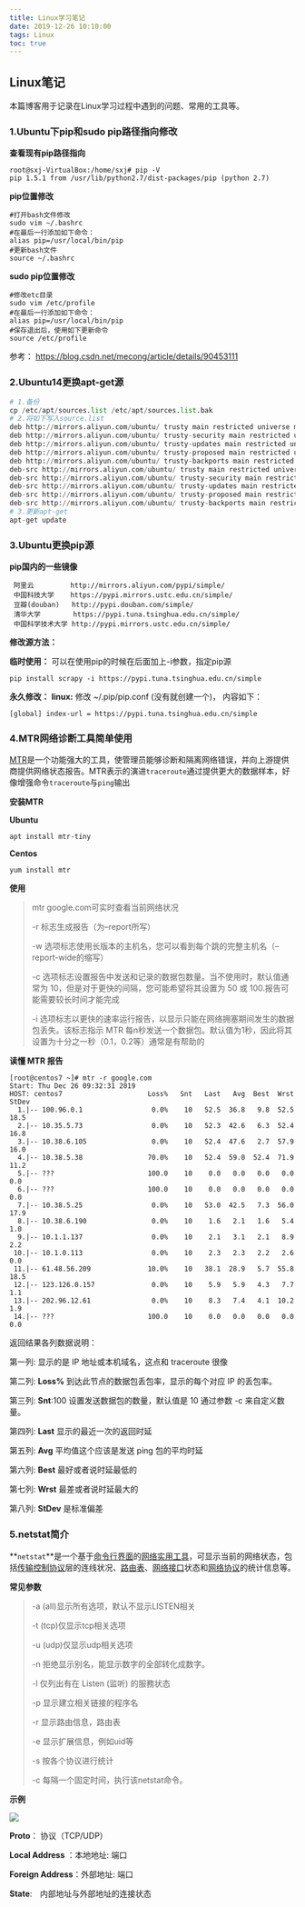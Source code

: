 ```yaml
---
title: Linux学习笔记
date: 2019-12-26 10:10:00
tags: Linux
toc: true
---
```


## Linux笔记

本篇博客用于记录在Linux学习过程中遇到的问题、常用的工具等。

<!--more-->

### 1.Ubuntu下pip和sudo pip路径指向修改

**查看现有pip路径指向**

```shell
root@sxj-VirtualBox:/home/sxj# pip -V
pip 1.5.1 from /usr/lib/python2.7/dist-packages/pip (python 2.7)
```

 **pip位置修改** 

```shell
#打开bash文件修改
sudo vim ~/.bashrc
#在最后一行添加如下命令：
alias pip=/usr/local/bin/pip
#更新bash文件
source ~/.bashrc
```

 **sudo pip位置修改** 

```shell
#修改etc目录
sudo vim /etc/profile
#在最后一行添加如下命令：
alias pip=/usr/local/bin/pip
#保存退出后，使用如下更新命令
source /etc/profile
```

参考： https://blog.csdn.net/mecong/article/details/90453111 

### 2.Ubuntu14更换apt-get源

```python
# 1.备份
cp /etc/apt/sources.list /etc/apt/sources.list.bak
# 2.将如下写入source.list
deb http://mirrors.aliyun.com/ubuntu/ trusty main restricted universe multiverse
deb http://mirrors.aliyun.com/ubuntu/ trusty-security main restricted universe multiverse
deb http://mirrors.aliyun.com/ubuntu/ trusty-updates main restricted universe multiverse
deb http://mirrors.aliyun.com/ubuntu/ trusty-proposed main restricted universe multiverse
deb http://mirrors.aliyun.com/ubuntu/ trusty-backports main restricted universe multiverse
deb-src http://mirrors.aliyun.com/ubuntu/ trusty main restricted universe multiverse
deb-src http://mirrors.aliyun.com/ubuntu/ trusty-security main restricted universe multiverse
deb-src http://mirrors.aliyun.com/ubuntu/ trusty-updates main restricted universe multiverse
deb-src http://mirrors.aliyun.com/ubuntu/ trusty-proposed main restricted universe multiverse
deb-src http://mirrors.aliyun.com/ubuntu/ trusty-backports main restricted universe multiverse
# 3.更新apt-get
apt-get update
```

### 3.Ubuntu更换pip源

**pip国内的一些镜像**

```http
 阿里云         http://mirrors.aliyun.com/pypi/simple/ 
 中国科技大学    https://pypi.mirrors.ustc.edu.cn/simple/ 
 豆瓣(douban)   http://pypi.douban.com/simple/ 
 清华大学        https://pypi.tuna.tsinghua.edu.cn/simple/ 
 中国科学技术大学 http://pypi.mirrors.ustc.edu.cn/simple/
```

**修改源方法：**

**临时使用：** 
可以在使用pip的时候在后面加上-i参数，指定pip源

```shell
pip install scrapy -i https://pypi.tuna.tsinghua.edu.cn/simple
```

**永久修改：** 
  	  **linux:** 
修改 ~/.pip/pip.conf (没有就创建一个)， 内容如下：

```shell
[global] index-url = https://pypi.tuna.tsinghua.edu.cn/simple
```

### 4.MTR网络诊断工具简单使用

 [MTR](http://www.bitwizard.nl/mtr/)是一个功能强大的工具，使管理员能够诊断和隔离网络错误，并向上游提供商提供网络状态报告。MTR表示的演进`traceroute`通过提供更大的数据样本，好像增强命令`traceroute`与`ping`输出 

**安装MTR**

**Ubuntu**

```shell
apt install mtr-tiny
```

**Centos**

```
yum install mtr
```

**使用**

> mtr google.com可实时查看当前网络状况
>
> -r 标志生成报告（为–report所写） 
>
> -w 选项标志使用长版本的主机名，您可以看到每个跳的完整主机名（–report-wide的缩写）
>
> -c 选项标志设置报告中发送和记录的数据包数量。当不使用时，默认值通常为 10，但是对于更快的间隔，您可能希望将其设置为 50 或 100.报告可能需要较长时间才能完成
>
> -i 选项标志以更快的速率运行报告，以显示只能在网络拥塞期间发生的数据包丢失。该标志指示 MTR 每n秒发送一个数据包。默认值为1秒，因此将其设置为十分之一秒（0.1，0.2等）通常是有帮助的

**读懂 MTR 报告**

```shell
[root@centos7 ~]# mtr -r google.com
Start: Thu Dec 26 09:32:31 2019
HOST: centos7                     Loss%   Snt   Last   Avg  Best  Wrst StDev
  1.|-- 100.96.0.1                 0.0%    10   52.5  36.8   9.8  52.5  18.5
  2.|-- 10.35.5.73                 0.0%    10   52.3  42.6   6.3  52.4  16.8
  3.|-- 10.38.6.105                0.0%    10   52.4  47.6   2.7  57.9  16.0
  4.|-- 10.38.5.38                70.0%    10   52.4  59.0  52.4  71.9  11.2
  5.|-- ???                       100.0    10    0.0   0.0   0.0   0.0   0.0
  6.|-- ???                       100.0    10    0.0   0.0   0.0   0.0   0.0
  7.|-- 10.38.5.25                 0.0%    10   53.0  42.5   7.3  56.0  17.9
  8.|-- 10.38.6.190                0.0%    10    1.6   2.1   1.6   5.4   1.0
  9.|-- 10.1.1.137                 0.0%    10    2.1   3.1   2.1   8.9   2.2
 10.|-- 10.1.0.113                 0.0%    10    2.3   2.3   2.2   2.6   0.0
 11.|-- 61.48.56.209              10.0%    10   38.1  28.9   5.7  55.8  18.5
 12.|-- 123.126.0.157              0.0%    10    5.9   5.9   4.3   7.7   1.1
 13.|-- 202.96.12.61               0.0%    10    8.3   7.4   4.1  10.2   1.9
 14.|-- ???                       100.0    10    0.0   0.0   0.0   0.0   0.0
```

返回结果各列数据说明：

第一列: 显示的是 IP 地址或本机域名，这点和 traceroute 很像

第二列: **Loss%** 到达此节点的数据包丢包率，显示的每个对应 IP 的丢包率。

第三列: **Snt**:100 设置发送数据包的数量，默认值是 10 通过参数 -c 来自定义数量。

第四列: **Last** 显示的最近一次的返回时延

第五列: **Avg** 平均值这个应该是发送 ping 包的平均时延

第六列: **Best** 最好或者说时延最低的

第七列: **Wrst** 最差或者说时延最大的

第八列: **StDev** 是标准偏差

### 5.netstat简介

 **`netstat`**是一个基于[命令行界面](https://zh.wikipedia.org/wiki/命令行界面)的[网络](https://zh.wikipedia.org/wiki/计算机网络)[实用工具](https://zh.wikipedia.org/wiki/实用程序)，可显示当前的网络状态，包括[传输控制协议](https://zh.wikipedia.org/wiki/传输控制协议)层的连线状况、[路由表](https://zh.wikipedia.org/wiki/路由表)、[网络接口](https://zh.wikipedia.org/wiki/网络接口)状态和[网络协议](https://zh.wikipedia.org/wiki/网络协议)的统计信息等。

**常见参数**

> -a (all)显示所有选项，默认不显示LISTEN相关
>
> -t (tcp)仅显示tcp相关选项
>
> -u (udp)仅显示udp相关选项
>
> -n 拒绝显示别名，能显示数字的全部转化成数字。
>
> -l 仅列出有在 Listen (监听) 的服務状态
>
> -p 显示建立相关链接的程序名
>
> -r 显示路由信息，路由表
>
> -e 显示扩展信息，例如uid等
>
> -s 按各个协议进行统计
>
> -c 每隔一个固定时间，执行该netstat命令。 

**示例**

![](netstat.png)

**Proto**： 协议（TCP/UDP）

**Local Address** ：本地地址: 端口

**Foreign Address**：外部地址: 端口　

**State**:　内部地址与外部地址的连接状态 



